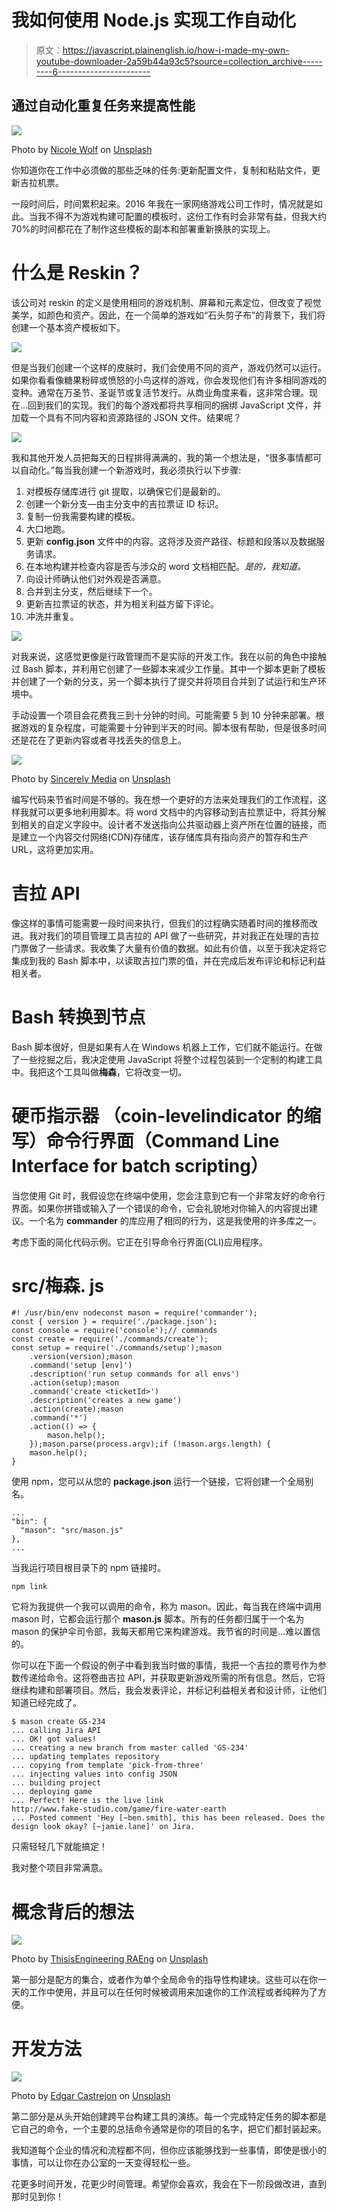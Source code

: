 # 我如何使用 Node.js 实现工作自动化

> 原文：<https://javascript.plainenglish.io/how-i-made-my-own-youtube-downloader-2a59b44a93c5?source=collection_archive---------6----------------------->

## 通过自动化重复任务来提高性能

![](img/43f38183e000b94bb06cfda4757f1e31.png)

Photo by [Nicole Wolf](https://unsplash.com/@joeel56?utm_source=medium&utm_medium=referral) on [Unsplash](https://unsplash.com?utm_source=medium&utm_medium=referral)

你知道你在工作中必须做的那些乏味的任务:更新配置文件，复制和粘贴文件，更新吉拉机票。

一段时间后，时间累积起来。2016 年我在一家网络游戏公司工作时，情况就是如此。当我不得不为游戏构建可配置的模板时，这份工作有时会非常有益，但我大约 70%的时间都花在了制作这些模板的副本和部署重新换肤的实现上。

# 什么是 Reskin？

该公司对 reskin 的定义是使用相同的游戏机制、屏幕和元素定位，但改变了视觉美学，如颜色和资产。因此，在一个简单的游戏如“石头剪子布”的背景下，我们将创建一个基本资产模板如下。

![](img/c0596c49833ea048f7d76078e20e8f75.png)

但是当我们创建一个这样的皮肤时，我们会使用不同的资产，游戏仍然可以运行。如果你看看像糖果粉碎或愤怒的小鸟这样的游戏，你会发现他们有许多相同游戏的变种。通常在万圣节、圣诞节或复活节发行。从商业角度来看，这非常合理。现在…回到我们的实现。我们的每个游戏都将共享相同的捆绑 JavaScript 文件，并加载一个具有不同内容和资源路径的 JSON 文件。结果呢？

![](img/fd425fcdbd22f987d68990f3cd8af545.png)

我和其他开发人员把每天的日程排得满满的，我的第一个想法是，“很多事情都可以自动化。”每当我创建一个新游戏时，我必须执行以下步骤:

1.  对模板存储库进行 git 提取，以确保它们是最新的。
2.  创建一个新分支—由主分支中的吉拉票证 ID 标识。
3.  复制一份我需要构建的模板。
4.  大口地跑。
5.  更新 **config.json** 文件中的内容。这将涉及资产路径、标题和段落以及数据服务请求。
6.  在本地构建并检查内容是否与涉众的 word 文档相匹配。*是的，我知道。*
7.  向设计师确认他们对外观是否满意。
8.  合并到主分支，然后继续下一个。
9.  更新吉拉票证的状态，并为相关利益方留下评论。
10.  冲洗并重复。

![](img/43509d5f0733c624218bf1cee15f5d81.png)

对我来说，这感觉更像是行政管理而不是实际的开发工作。我在以前的角色中接触过 Bash 脚本，并利用它创建了一些脚本来减少工作量。其中一个脚本更新了模板并创建了一个新的分支，另一个脚本执行了提交并将项目合并到了试运行和生产环境中。

手动设置一个项目会花费我三到十分钟的时间。可能需要 5 到 10 分钟来部署。根据游戏的复杂程度，可能需要十分钟到半天的时间。脚本很有帮助，但是很多时间还是花在了更新内容或者寻找丢失的信息上。

![](img/03f3a4976871f7a866237ea84a1ef28e.png)

Photo by [Sincerely Media](https://unsplash.com/@sincerelymedia?utm_source=medium&utm_medium=referral) on [Unsplash](https://unsplash.com?utm_source=medium&utm_medium=referral)

编写代码来节省时间是不够的。我在想一个更好的方法来处理我们的工作流程，这样我就可以更多地利用脚本。将 word 文档中的内容移动到吉拉票证中，将其分解到相关的自定义字段中。设计者不发送指向公共驱动器上资产所在位置的链接，而是建立一个内容交付网络(CDN)存储库，该存储库具有指向资产的暂存和生产 URL，这将更加实用。

# 吉拉 API

像这样的事情可能需要一段时间来执行，但我们的过程确实随着时间的推移而改进。我对我们的项目管理工具吉拉的 API 做了一些研究，并对我正在处理的吉拉门票做了一些请求。我收集了大量有价值的数据。如此有价值，以至于我决定将它集成到我的 Bash 脚本中，以读取吉拉门票的值，并在完成后发布评论和标记利益相关者。

# Bash 转换到节点

Bash 脚本很好，但是如果有人在 Windows 机器上工作，它们就不能运行。在做了一些挖掘之后，我决定使用 JavaScript 将整个过程包装到一个定制的构建工具中。我把这个工具叫做**梅森**，它将改变一切。

# 硬币指示器 （coin-levelindicator 的缩写）命令行界面（Command Line Interface for batch scripting）

当您使用 Git 时，我假设您在终端中使用，您会注意到它有一个非常友好的命令行界面。如果你拼错或输入了一个错误的命令，它会礼貌地对你输入的内容提出建议。一个名为 **commander** 的库应用了相同的行为，这是我使用的许多库之一。

考虑下面的简化代码示例。它正在引导命令行界面(CLI)应用程序。

# src/梅森. js

```
#! /usr/bin/env nodeconst mason = require('commander');
const { version } = require('./package.json');
const console = require('console');// commands
const create = require('./commands/create');
const setup = require('./commands/setup');mason
    .version(version);mason
    .command('setup [env]')
    .description('run setup commands for all envs')
    .action(setup);mason
    .command('create <ticketId>')
    .description('creates a new game')
    .action(create);mason
    .command('*')
    .action(() => {
        mason.help();
    });mason.parse(process.argv);if (!mason.args.length) {
    mason.help();
}
```

使用 npm，您可以从您的 **package.json** 运行一个链接，它将创建一个全局别名。

```
...
"bin": {
  "mason": "src/mason.js"
},
...
```

当我运行项目根目录下的 npm 链接时。

```
npm link
```

它将为我提供一个我可以调用的命令，称为 mason。因此，每当我在终端中调用 mason 时，它都会运行那个 **mason.js** 脚本。所有的任务都归属于一个名为 mason 的保护伞司令部，我每天都用它来构建游戏。我节省的时间是…难以置信的。

你可以在下面一个假设的例子中看到我当时做的事情，我把一个吉拉的票号作为参数传递给命令。这将卷曲吉拉 API，并获取更新游戏所需的所有信息。然后，它将继续构建和部署项目。然后，我会发表评论，并标记利益相关者和设计师，让他们知道已经完成了。

```
$ mason create GS-234
... calling Jira API 
... OK! got values!
... creating a new branch from master called 'GS-234'
... updating templates repository
... copying from template 'pick-from-three'
... injecting values into config JSON
... building project
... deploying game
... Perfect! Here is the live link 
http://www.fake-studio.com/game/fire-water-earth
... Posted comment 'Hey [~ben.smith], this has been released. Does the design look okay? [~jamie.lane]' on Jira.
```

只需轻轻几下就能搞定！

我对整个项目非常满意。

# 概念背后的想法

![](img/7afc3fe38bb70d8d2a617361f6e417f1.png)

Photo by [ThisisEngineering RAEng](https://unsplash.com/@thisisengineering?utm_source=medium&utm_medium=referral) on [Unsplash](https://unsplash.com?utm_source=medium&utm_medium=referral)

第一部分是配方的集合，或者作为单个全局命令的指导性构建块。这些可以在你一天的工作中使用，并且可以在任何时候被调用来加速你的工作流程或者纯粹为了方便。

# 开发方法

![](img/a7368093136446867fab1cea7e6dcd1d.png)

Photo by [Edgar Castrejon](https://unsplash.com/@edgarraw?utm_source=medium&utm_medium=referral) on [Unsplash](https://unsplash.com?utm_source=medium&utm_medium=referral)

第二部分是从头开始创建跨平台构建工具的演练。每一个完成特定任务的脚本都是它自己的命令，一个主要的总括命令通常是你的项目的名字，把它们都封装起来。

我知道每个企业的情况和流程都不同，但你应该能够找到一些事情，即使是很小的事情，可以让你在办公室的一天变得轻松一些。

花更多时间开发，花更少时间管理。希望你会喜欢，我会在下一阶段做改进，直到那时见到你！